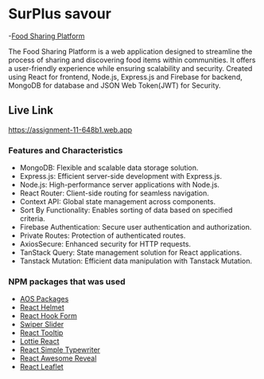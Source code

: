 # SurPlus savour

-[Food Sharing Platform](https://assignment-11-648b1.web.app/)

The Food Sharing Platform is a web application designed to streamline the process of sharing and discovering food items within communities. It offers a user-friendly experience while ensuring scalability and security. Created using React for frontend, Node.js, Express.js and Firebase for backend, MongoDB for database and JSON Web Token(JWT) for Security.

## Live Link

https://assignment-11-648b1.web.app

### Features and Characteristics

- MongoDB: Flexible and scalable data storage solution.
- Express.js: Efficient server-side development with Express.js.
- Node.js: High-performance server applications with Node.js.
- React Router: Client-side routing for seamless navigation.
- Context API: Global state management across components.
- Sort By Functionality: Enables sorting of data based on specified criteria.
- Firebase Authentication: Secure user authentication and authorization.
- Private Routes: Protection of authenticated routes.
- AxiosSecure: Enhanced security for HTTP requests.
- TanStack Query: State management solution for React applications.
- Tanstack Mutation: Efficient data manipulation with Tanstack Mutation.

### NPM packages that was used

- [AOS Packages](https://michalsnik.github.io/aos)
- [React Helmet](https://www.npmjs.com/package/react-helmet)
- [React Hook Form](https://react-hook-form.com)
- [Swiper Slider](https://swiperjs.com)
- [React Tooltip](https://react-tooltip.com)
- [Lottie React](https://www.npmjs.com/package/lottie-react)
- [React Simple Typewriter](https://www.npmjs.com/package/react-simple-typewriter)
- [React Awesome Reveal](https://www.npmjs.com/package/react-awesome-reveal)
- [React Leaflet](https://www.npmjs.com/package/react-leaflet)
